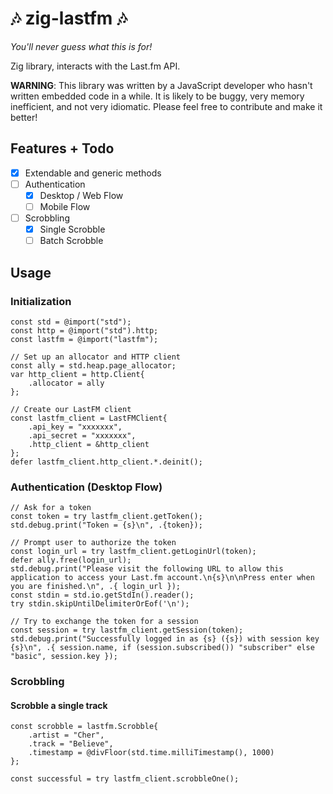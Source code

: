 # 🎶 zig-lastfm 🎶

*You'll never guess what this is for!*

Zig library, interacts with the Last.fm API.

**WARNING**: This library was written by a JavaScript developer who hasn't written embedded code in a while. It is likely to be buggy, very memory inefficient, and not very idiomatic. Please feel free to contribute and make it better!

## Features + Todo
- [x] Extendable and generic methods
- [ ] Authentication
  - [x] Desktop / Web Flow
  - [ ] Mobile Flow
- [ ] Scrobbling
  - [x] Single Scrobble
  - [ ] Batch Scrobble

## Usage
### Initialization
```zig
const std = @import("std");
const http = @import("std").http;
const lastfm = @import("lastfm");

// Set up an allocator and HTTP client
const ally = std.heap.page_allocator;
var http_client = http.Client{
	.allocator = ally
};

// Create our LastFM client
const lastfm_client = LastFMClient{
	.api_key = "xxxxxxx",
	.api_secret = "xxxxxxx",
	.http_client = &http_client
};
defer lastfm_client.http_client.*.deinit();
```

### Authentication (Desktop Flow)
```zig
// Ask for a token
const token = try lastfm_client.getToken();
std.debug.print("Token = {s}\n", .{token});

// Prompt user to authorize the token
const login_url = try lastfm_client.getLoginUrl(token);
defer ally.free(login_url);
std.debug.print("Please visit the following URL to allow this application to access your Last.fm account.\n{s}\n\nPress enter when you are finished.\n", .{ login_url });
const stdin = std.io.getStdIn().reader();
try stdin.skipUntilDelimiterOrEof('\n');

// Try to exchange the token for a session
const session = try lastfm_client.getSession(token);
std.debug.print("Successfully logged in as {s} ({s}) with session key {s}\n", .{ session.name, if (session.subscribed()) "subscriber" else "basic", session.key });
```

### Scrobbling
#### Scrobble a single track
```zig
const scrobble = lastfm.Scrobble{
	.artist = "Cher",
	.track = "Believe",
	.timestamp = @divFloor(std.time.milliTimestamp(), 1000)
};

const successful = try lastfm_client.scrobbleOne();
```